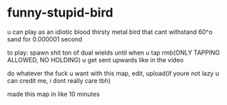 # funny-stupid-bird

u can play as an idiotic blood thirsty metal bird that cant withstand 60^o sand for 0.000001 second

to play: spawn shit ton of dual wields until when u tap rmb(ONLY TAPPING ALLOWED, NO HOLDING) u get sent upwards like in the video

do whatever the fuck u want with this map, edit, upload(if youre not lazy u can credit me, i dont really care tbh)

made this map in like 10 minutes
